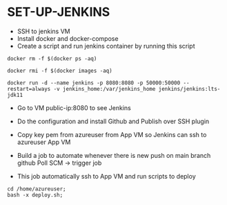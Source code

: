# SET-UP-JENKINS
- SSH to jenkins VM
- Install docker and docker-compose
- Create a script and run jenkins container by running this script
```
docker rm -f $(docker ps -aq)

docker rmi -f $(docker images -aq)

docker run -d --name jenkins -p 8080:8080 -p 50000:50000 --restart=always -v jenkins_home:/var/jenkins_home jenkins/jenkins:lts-jdk11
```
- Go to VM public-ip:8080 to see Jenkins

- Do the configuration and install Github and Publish over SSH plugin

- Copy key pem from azureuser from App VM so Jenkins can ssh to azureuser App VM

- Build a job to automate whenever there is new push on main branch github Poll SCM -> trigger job

- This job automatically ssh to App VM and run scripts to deploy
```
cd /home/azureuser;
bash -x deploy.sh;
```